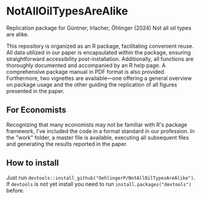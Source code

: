 # NotAllOilTypesAreAlike
Replication package for Güntner, Irlacher, Öhlinger (2024) Not all oil types are alike.

This repository is organized as an R package, facilitating convenient reuse. All data utilized in our paper is encapsulated within the package, ensuring straightforward accessibility post-installation. Additionally, all functions are thoroughly documented and accompanied by an R help page. A comprehensive package manual in PDF format is also provided. Furthermore, two vignettes are available—one offering a general overview on package usage and the other guiding the replication of all figures presented in the paper.

## For Economists

Recognizing that many economists may not be familiar with R's package framework, I've included the code in a format standard in our profession. In the "work" folder, a master file is available, executing all subsequent files and generating the results reported in the paper.

## How to install

Just run `devtools::install_github("OehlingerP/NotAllOilTypesAreAlike")`. If `devtools` is not yet install you need to run `install.packages("devtools")` before.
